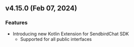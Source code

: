 ## v4.15.0 (Feb 07, 2024)
### Features
- Introducing new Kotlin Extension for SendbirdChat SDK
  - Supported for all public interfaces
